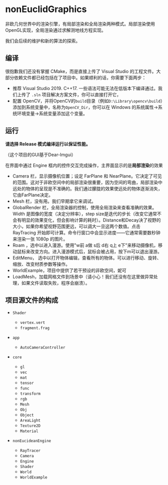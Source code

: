 # nonEuclidGraphics

非欧几何世界中的渲染引擎，有局部渲染和全局渲染两种模式。局部渲染使用OpenGL实现，全局渲染通过求解测地线方程实现。

我们会后续的维护和新的算法的探索。

## 编译

很抱歉我们还没有掌握 CMake，而是直接上传了 Visual Studio 的工程文件。大部分依赖文件都已经包括在了项目中。如果顺利的话，你需要下面两步：

* 推荐 Visual Studio 2019. C++17. 一些语法可能无法在低版本下编译通过。我们上传了 `.sln` 项目解决方案文件，你可以直接打开它，
* 配置 OpenCV，并将OpenCV的`build`目录（例如`D:\Library\opencv\build`）添加到系统变量中，名称为`OpenCV_Dir`，你可以在 Windows 的系统属性->系统环境变量->系统变量添加这个变量。

## 运行

**请选择 Release 模式编译运行以保证性能。**

（这个项目的GUI基于Dear-Imgui）

在界面中通过 Engine 框内的控件交互完成操作，主界面显示的是**局部渲染**的效果

* Camera 栏，显示摄像机位置；设定 FarPlane 和 NearPlane。它决定了可见的范围。这对于非欧空间中的局部渲染很重要，因为空间的弯曲，局部渲染中远处的物体的呈现是不准确的。我们通过朦胧的效果使远处的物体逐渐消失，它由FarPlane决定。
* Mesh 栏，没有用。我们早期拿它来调试。
* GlobalRender 栏，全局渲染器的控制，使用全局渲染来查看准确的效果。Width 是图像的宽度（决定分辨率），step size是迭代的步长（改变它通常不会有明显的效果变化，但会影响计算的耗时）。Distance和Decay决了视野的大小，如果你希望视野范围更远，可以调大一旦这两个数值。点击 RayTracing 开始即可计算。命令行窗口中会显示进度——它通常需要数秒钟来渲染一张 1080p 的图片。
* Roam ，选中以进入漫游。使用"w前 a做 s后 d右 q上 e下"来移动摄像机，移动鼠标来改变方向。进入漫游模式后，鼠标会被占用，按下m可以退出漫游。
* EditMenu， 选中以打开物体编辑，查看所有的物体。可以进行移动、旋转、缩放、改变材质参数等操作。
* WorldExample，项目中提供了若干预设的非欧空间，妮可
* LoadMesh，加载网格文件到场景中（请小心！我们还没有在这里做异常处理，如果文件读取失败，程序会崩溃）。



## 项目源文件的构成

* `Shader`
  * `vertex.vert`
  * `fragment.frag`

* `app`
  * `AutoCameraController`  
* `core`
  * `gl`
  * `vec`
  * `mat`
  * `tensor`
  * `func`
  * `transform`
  * `rgb`
  * `Mesh`
  * `Obj`
  * `Object`
  * `AreaLight`
  * `Texture2D`
  * `Material`
* `nonEucideanEngine`
  * `RayTracer`
  * `Camera`
  * `Engine`
  * `Shader`
  * `World`
  * `WorldExample`